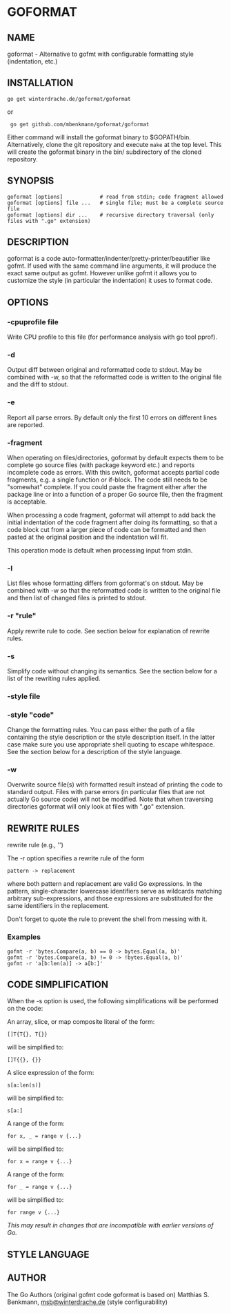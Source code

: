 GOFORMAT
========================

NAME
----
goformat - Alternative to gofmt with configurable formatting style (indentation, etc.)

INSTALLATION
------------
    go get winterdrache.de/goformat/goformat
  
or
  
     go get github.com/mbenkmann/goformat/goformat
 
Either command will install the goformat binary to $GOPATH/bin. Alternatively, clone the git repository and execute `make` at the top level. This will create the goformat binary in the bin/ subdirectory of the cloned repository.

SYNOPSIS
--------

    goformat [options]            # read from stdin; code fragment allowed
    goformat [options] file ...   # single file; must be a complete source file
    goformat [options] dir ...    # recursive directory traversal (only files with ".go" extension)

DESCRIPTION
-----------
goformat is a code auto-formatter/indenter/pretty-printer/beautifier like gofmt. If used with the same command line arguments, it will produce the exact same output as gofmt. However unlike gofmt it allows you to customize the style (in particular the indentation) it uses to format code.

OPTIONS
--------

###  -cpuprofile file
Write CPU profile to this file (for performance analysis with go tool pprof).
        
###  -d
Output diff between original and reformatted code to stdout. May be combined with -w, so that the reformatted code is written to the original file and the diff to stdout.

###  -e
Report all parse errors. By default only the first 10 errors on different lines are reported.

###  -fragment
When operating on files/directories, goformat by default expects them to be complete go source files (with package keyword etc.) and reports incomplete code as errors. With this switch, goformat accepts partial code fragments, e.g. a single function or if-block. The code still needs to be "somewhat" complete. If you could paste the fragment either after the package line or into a function of a proper Go source file, then the fragment is acceptable.

When processing a code fragment, goformat will attempt to add back the initial indentation of the code fragment after doing its formatting, so that a code block cut from a larger piece of code can be formatted and then pasted at the original position and the indentation will fit.

This operation mode is default when processing input from stdin.

###  -l
List files whose formatting differs from goformat's on stdout. May be combined with -w so that the reformatted code is written to the original file and then list of changed files is printed to stdout.

###  -r "rule"
Apply rewrite rule to code. See section below for explanation of rewrite rules.
        
###  -s
Simplify code without changing its semantics. See the section below for a list of the rewriting rules applied.

### -style file
### -style "code"
Change the formatting rules. You can pass either the path of a file containing the style description or the style description itself. In the latter case make sure you use appropriate shell quoting to escape whitespace. See the section below for a description of the style language.

###  -w
Overwrite source file(s) with formatted result instead of printing the code to standard output. Files with parse errors (in particular files that are not actually Go source code) will not be modified. Note that when traversing directories goformat will only look at files with ".go" extension.

REWRITE RULES
-------------
rewrite rule (e.g., '')

The -r option specifies a rewrite rule of the form

    pattern -> replacement
    
where both pattern and replacement are valid Go expressions. In the pattern, single-character lowercase identifiers serve as wildcards matching arbitrary sub-expressions, and those expressions are substituted for the same identifiers in the replacement.

Don't forget to quote the rule to prevent the shell from messing with it.

### Examples
    gofmt -r 'bytes.Compare(a, b) == 0 -> bytes.Equal(a, b)'
    gofmt -r 'bytes.Compare(a, b) != 0 -> !bytes.Equal(a, b)'
    gofmt -r 'a[b:len(a)] -> a[b:]'

CODE SIMPLIFICATION
-------------------
When the -s option is used, the following simplifications will be performed on the code:

An array, slice, or map composite literal of the form:

    []T{T{}, T{}}

will be simplified to:

    []T{{}, {}}

A slice expression of the form:

    s[a:len(s)]

will be simplified to:

    s[a:]

A range of the form:

    for x, _ = range v {...}
    
will be simplified to:

    for x = range v {...}

A range of the form:

    for _ = range v {...}

will be simplified to:
    
    for range v {...}

*This may result in changes that are incompatible with earlier versions of Go.*

STYLE LANGUAGE
--------------

AUTHOR
------
The Go Authors (original gofmt code goformat is based on)
Matthias S. Benkmann, <msb@winterdrache.de> (style configurability)

